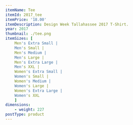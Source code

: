```yaml
---
itemName: Tee
itemId: 2017_tee
itemPrice: '18.00'
itemDescription: Design Week Tallahassee 2017 T-Shirt.
year: 2017
thumbnail: ./tee.png
itemSizes: [
    Men's Extra Small |
    Men's Small |
    Men's Medium |
    Men's Large |
    Men's Extra Large |
    Men's XXL |
    Women's Extra Small |
    Women's Small |
    Women's Medium |
    Women's Large |
    Women's Extra Large |
    Women's XXL
    ]
dimensions: 
    - weight: 227
postType: product
---
```

